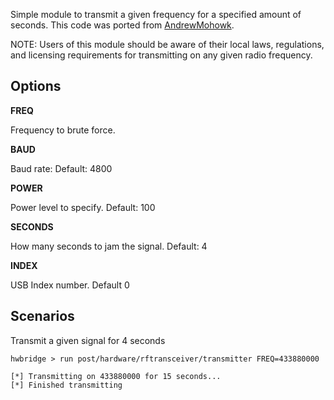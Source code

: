 Simple module to transmit a given frequency for a specified amount of seconds. This
code was ported from [AndrewMohowk](https://github.com/AndrewMohawk).

NOTE: Users of this module should be aware of their local laws,
regulations, and licensing requirements for transmitting on any
given radio frequency.


## Options ##

  **FREQ**

  Frequency to brute force.

  **BAUD**

  Baud rate: Default: 4800

  **POWER**

  Power level to specify.  Default: 100

  **SECONDS**

  How many seconds to jam the signal. Default: 4

  **INDEX**

  USB Index number.  Default 0

## Scenarios

  Transmit a given signal for 4 seconds

```
hwbridge > run post/hardware/rftransceiver/transmitter FREQ=433880000

[*] Transmitting on 433880000 for 15 seconds...
[*] Finished transmitting
```
